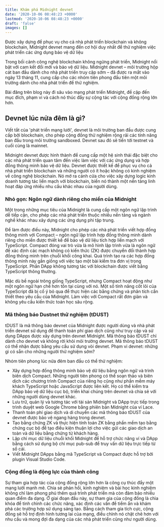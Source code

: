 ```yaml
---
title: Khám phá Midnight devnet
date: '2020-10-06 08:48:23 +0000'
lastmod: '2020-10-06 08:48:23 +0000'
draft: 'false'
images: []
---
```


Được xây dựng để phục vụ cho cả nhà phát triển blockchain và không blockchain, Midnight devnet mang đến cơ hội duy nhất để thử nghiệm việc phát triển các ứng dụng bảo vệ dữ liệu

Trong bối cảnh công nghệ blockchain không ngừng phát triển, Midnight nổi bật với cam kết đổi mới và bảo vệ dữ liệu. Midnight devnet – môi trường hộp cát ban đầu dành cho nhà phát triển truy cập sớm – đã được ra mắt vào ngày 13 tháng 11, cung cấp cho các nhóm tiên phong đầu tiên một môi trường dành cho nhà phát triển để thử nghiệm.

Bài đăng trên blog này đi sâu vào mạng phát triển Midnight, đề cập đến mục đích, phạm vi và cách nó thúc đẩy sự cộng tác với cộng đồng rộng lớn hơn.

## Devnet lúc nửa đêm là gì?

Viết tắt của 'phát triển mạng lưới', devnet là môi trường ban đầu được cung cấp bởi blockchain, cho phép cộng đồng thử nghiệm rộng rãi các tính năng ban đầu trong môi trường sandboxed. Devnet sau đó sẽ tiến tới testnet và cuối cùng là mainnet.

Midnight devnet được hình thành để cung cấp một hệ sinh thái đặc biệt cho các nhà phát triển quan tâm đến việc làm việc với các ứng dụng và hợp đồng thông minh bảo vệ dữ liệu. Devnet được thiết kế để phục vụ cho cả nhà phát triển blockchain và những người có ít hoặc không có kinh nghiệm về công nghệ blockchain. Nó mở ra cánh cửa cho việc xây dựng logic kinh doanh tương tác liền mạch với blockchain, biến nó thành một nền tảng linh hoạt đáp ứng nhiều nhu cầu khác nhau của người dùng.

### Nhỏ gọn: Ngôn ngữ dành riêng cho miền của Midnight

Một trong những mục tiêu của Midnight là cung cấp một ngôn ngữ lập trình dễ tiếp cận, cho phép các nhà phát triển thuộc nhiều nền tảng và ngành nghề khác nhau xây dựng các ứng dụng phi tập trung.

Để làm được điều này, Midnight cho phép các nhà phát triển viết hợp đồng thông minh với Compact – ngôn ngữ lập trình hợp đồng thông minh dành riêng cho miền được thiết kế để bảo vệ dữ liệu tích hợp liền mạch với TypeScript. Compact đóng vai trò vừa là mô hình lập trình vừa là ngôn ngữ để xác định các mạch không có kiến ​​thức (ZK) được chuyển đổi thành hợp đồng thông minh trên chuỗi khối công khai. Quá trình tạo ra các hợp đồng thông minh này gần giống với việc tạo một bài kiểm tra đơn vị trong TypeScript. Phần DApp không tương tác với blockchain được viết bằng TypeScript thông thường.

Mặc dù bề ngoài trông giống TypeScript, nhưng Compact hoạt động như một ngôn ngữ hạn chế hơn tồn tại cùng với nó. Một số tính năng cốt lõi của TypeScript đã bị cố ý bỏ qua để thực hiện các bằng chứng và phân tích cần thiết theo yêu cầu của Midnight. Làm việc với Compact rất đơn giản và không yêu cầu kiến ​​thức toán học sâu rộng.

### Mã thông báo Dustnet thử nghiệm (tDUST)

tDUST là mã thông báo devnet của Midnight được người dùng và nhà phát triển devnet sử dụng để thanh toán phí giao dịch cũng như truy cập và sử dụng DApps được xây dựng trên devnet Midnight. Mã thông báo tDUST chỉ dành cho devnet và không rời khỏi môi trường devnet. Mã thông báo tDUST có thể nhận được bằng yêu cầu sử dụng vòi devnet. Phạm vi devnet: những gì có sẵn cho những người thử nghiệm sớm?

Nhóm tiên phong lúc nửa đêm ban đầu có thể thử nghiệm:

- Xây dựng hợp đồng thông minh bảo vệ dữ liệu bằng ngôn ngữ và trình biên dịch Compact. Những người tiên phong có thể soạn thảo và biên dịch các chương trình Compact của riêng họ cũng như phần mềm máy khách TypeScript hoặc JavaScript được liên kết. Họ có thể kiểm tra DApp bảo vệ dữ liệu cục bộ, triển khai chúng trên devnet và chia sẻ với những người dùng devnet khác.
- Lưu trữ, quản lý và tương tác với tài sản Midnight và DApp trực tiếp trong trình duyệt web Google Chrome bằng phiên bản Midnight của ví Lace.
- Thanh toán phí giao dịch và di chuyển các mã thông báo tDUST của devnet được bảo vệ ngang hàng trong devnet.
- Tạo bằng chứng ZK và thực hiện tính toán ZK bằng phần mềm tạo bằng chứng cục bộ để tạo điều kiện thuận lợi cho việc gửi các giao dịch an toàn và dữ liệu bằng chứng từ khách hàng.
- Lập chỉ mục dữ liệu chuỗi khối Midnight để hỗ trợ chức năng ví và DApp bằng cách sử dụng bộ chỉ mục pub-sub để truy vấn dữ liệu trực tiếp từ sổ cái.
- Viết Midnight DApps bằng mã TypeScript và Compact được hỗ trợ bởi plugin Visual Studio Code.

### Cộng đồng là động lực của thành công

Sự tham gia hợp tác của cộng đồng rộng lớn hơn là công cụ thúc đẩy một mạng lưới mạnh mẽ. Chia sẻ phản hồi, kinh nghiệm và bài học kinh nghiệm không chỉ làm phong phú thêm quá trình phát triển mà còn đảm bảo nhiều quan điểm đa dạng. Ở giai đoạn đầu này, sự tham gia của cộng đồng là chìa khóa để tinh chỉnh các chức năng, xác định các vấn đề tiềm ẩn và khám phá các trường hợp sử dụng sáng tạo. Bằng cách tham gia tích cực, cộng đồng sẽ hỗ trợ định hình tương lai của mạng, điều chỉnh nó chặt chẽ hơn với nhu cầu và mong đợi đa dạng của các nhà phát triển cũng như người dùng.
